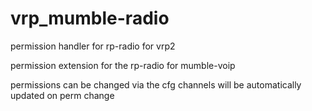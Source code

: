 # vrp_mumble-radio
permission handler for rp-radio for vrp2

permission extension for the rp-radio for mumble-voip

permissions can be changed via the cfg
channels will be automatically updated on perm change
